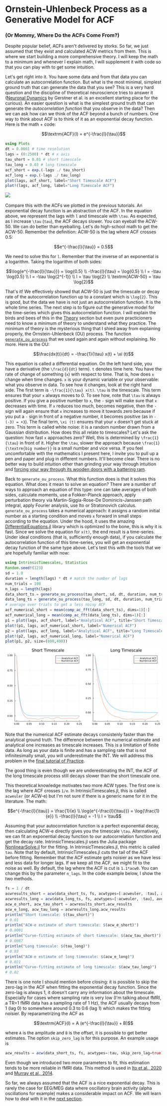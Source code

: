 # Ornstein-Uhlenbeck Process as a Generative Model for ACF 
### (Or Mommy, Where Do the ACFs Come From?)

Despite popular belief, ACFs aren't delivered by storks. So far, we just assumed that they exist and calculated ACW metrics from them. This is where we start building a more comprehensive theory. I will keep the math to a minimum and whenever I explain math, I will supplement it with code so that you can play with to get some intuition. 

Let's get right into it. You have some data and from that data you can calculate an autocorrelation function. But what is the most minimal, simplest ground truth that can generate the data that you see? This is a very hard question and the discipline of theoretical neuroscience tries to answer it ([Neuronal Dynamics](https://neuronaldynamics.epfl.ch/) by Gerstner et al. is an excellent starting place for the curious). An easier question is what is the simplest ground truth that can generate the _autocorrelation function_ that you observe in the data? Then we can ask how can we think of the ACF beyond a bunch of numbers. One way to think about ACF is to think of it as an exponential decay function. Here is the math + code:

```math
\textrm{ACF}(l) = e^{-\frac{l}{\tau}}
```

```julia
using Plots
dt = 0.0001 # time resolution
lags = (0:2500) * dt # x axis
tau_short = 0.01 # short timescale
tau_long = 0.03 # long timescale
acf_short = exp.(-lags ./ tau_short)
acf_long = exp.(-lags ./ tau_long)
plot(lags, acf_short, label="Short Timescale ACF")
plot!(lags, acf_long, label="Long Timescale ACF")
```

![](assets/practice_3_1.svg)

Compare this with the ACFs we plotted in the previous tutorials. An exponential decay function is an abstraction of the ACF. In the equation above, we represent the lags with ``l`` and timescale with ``\tau``. As expected, as I increase ``\tau`` (`tau`), the ACF decays slower. You can eyeball the ACW-50. We can do better than eyeballing. Let's do high-school math to get the ACW-50. Remember the definition: ACW-50 is the lag where ACF crosses 0.5:

```math
e^{-\frac{l}{\tau}} = 0.5
```

We need to solve this for ``l``. Remember that the inverse of an exponential is a logarithm. Taking the logarithm of both sides:

```math
\log{e^{-\frac{l}{\tau}}} = \log{0.5} \\

-\frac{l}{\tau} = \log{0.5} \\ 

l = -\tau \log{0.5} \\

l = -\tau \log{2^{-1}} \\

l = \tau \log{2} \\

\textrm{ACW-50} = \tau \log{2}
```

That's it! We effectively showed that ACW-50 is just the timescale or decay rate of the autocorrelation function up to a constant which is ``\log{2}``. This is good, but the data we have is not just an autocorrelation function. It is the whole time series. The next step is to figure out the generative model for the time-series which gives this autocorrelation function. I will explain the birds and bees of this in the [Theory](../theory/theory.md) section but even pure practicioners need to know a minimum of theory to understand what they practice. The minimum of theory is the mysterious thing that I shied away from explaining properly, the Ornstein-Uhlenbeck (OU) process. The function [`generate_ou_process`](@ref) that we used again and again without explaining. No more. Here is the OU:

```math
\frac{dx(t)}{dt} = -\frac{1}{\tau} x(t) + \xi (t)
```

This equation is called a differential equation. On the left hand side, you have a derivative (the ``\frac{d}{dt}`` term). ``t`` denotes time here. You have the rate of change of something (``x``) with respect to time. That is, how does ``x`` change when time changes. ``x`` is your dynamic variable or your observable: what you observe in data. To see how it changes, look at the right hand side. The first term is ``-\frac{1}{\tau} x(t)``. ``\tau`` is the timescale. This term ensures that your ``x`` always moves to 0. To see how, note that ``\tau`` is always positive. If you give a positive number to ``x``, the ``-`` sign will make sure that ``x`` decreases with time. If ``x`` reduces too much, becomes negative, then the ``-`` sign will again ensure that ``x`` increases to move it towards zero because if you put a ``-`` sign in front of a negative number, it becomes positive (as in ``-(-3) = +3``). The final term, ``\xi (t)`` ensures that your ``x`` doesn't get stuck at zero. This term is called white noise: it is a random number drawn from a Gaussian distribution. How does this all relate to timescales? Let's ask the question: how fast ``x`` approaches zero? Well, this is determined by ``\frac{1}{\tau}`` in front of it. Higher the ``\tau``, slower the approach because ``\frac{1}{\textrm{big number}}`` is a small number and vice versa. If you feel uncomfortable with the mathematics I present here, I invite you to pull up a pen and paper and plug in different numbers. It'll become clear. There is no better way to build intuition other than grinding your way through intuition and [forcing your way through its wooden doors with a battering ram](https://www.youtube.com/watch?v=PLxXC-V8wLs). 

Back to `generate_ou_process`. What this function does is that it solves this equation. What does it mean to solve an equation? There are a number of ways to approach an equation of this type: one can take averages of both sides, calculate moments, use a Fokker-Planck approach, apply perturbation theory via Martin-Siggia-Rose-De Dominicis-Janssen path integral, apply Fourier analysis, use Ito or Stratonovich calculus. `generate_ou_process` takes a numerical approach: it assigns a random initial number as a starting condition and moves ``x`` forward in small steps according to the equation. Under the hood, it uses the amazing [DifferentialEquations.jl](https://docs.sciml.ai/DiffEqDocs/stable/) library which is optimized to the bone, this is why it is fast. Since we solve the equation for ``x(t)``, the end result is a time-series. Under ideal conditions (that is, sufficiently enough data), if you calculate the autocorrelation function of this time-series, you will get an exponential decay function of the same type above. Let's test this with the tools that we are hopefully familiar with now:

```julia
using IntrinsicTimescales, Statistics
Random.seed!(123)
sd = 1.0
duration = length(lags) * dt # match the number of lags
num_trials = 100
n_lags = length(lags)
data_short_ts = generate_ou_process(tau_short, sd, dt, duration, num_trials)
data_long_ts = generate_ou_process(tau_long, sd, dt, duration, num_trials)
# average over trials to get a less noisy ACF
acf_numerical_short = mean(comp_ac_fft(data_short_ts), dims=1)[:]
acf_numerical_long = mean(comp_ac_fft(data_long_ts), dims=1)[:]
p1 = plot(lags, acf_short, label="Analytical ACF", title="Short Timescale")
plot!(p1, lags, acf_numerical_short, label="Numerical ACF")
p2 = plot(lags, acf_long, label="Analytical ACF", title="Long Timescale")
plot!(p2, lags, acf_numerical_long, label="Numerical ACF")
plot(p1, p2, size=(800,400))
```

![](assets/practice_3_2.svg)

Note that the numerical ACF estimate decays consistenly faster than the analytical ground truth. The difference between the numerical estimate and analytical one increases as timescale increases. This is a limitation of finite data. As long as your data is finite and has a sampling rate that is not infinitesimally small, you will underestimate the INT. We will address this problem in the [final tutorial of Practice](practice_5_bayesian.md). 

The good thing is even though we are underestimating the INT, the ACF of the long timescale process still decays slower than the short timescale one. 

This theoretical knowledge motivates two more ACW types. The first one is the lag where ACF crosses ``1/e``. In IntrinsicTimescales.jl, this is called `acweuler` (or ACW-e) but I'm not sure if there is a generic name for it in the literature. The math: 

```math
e^{-\frac{l}{\tau}} = \frac{1}{e} \\

\log{e^{-\frac{l}{\tau}}} = \log{\frac{1}{e}} \\

-\frac{l}{\tau} = -1 \\

l = \tau
```

Assuming that your autocorrelation function is a perfect exponential decay, then calculating ACW-e directly gives you the timescale ``\tau``. Alternatively, we can fit an exponential decay function to our autocorrelation function and get the decay rate. IntrinsicTimescales.jl uses the Julia package [NonlinearSolve.jl](https://docs.sciml.ai/NonlinearSolve/stable/) for the fitting. In IntrinsicTimescales.jl, this metric is called `tau`. Note that by default, IntrinsicTimescales.jl cuts the tail of the ACF before fitting. Remember that the ACF estimate gets noisier as we have less and less data for longer lags. If we keep all the ACF, we might fit to the noise as well. By default, the lag where the ACF is cut is `1.1*acw0`. You can change this by the parameter `n_lags`. In the code example below, I show the two methods. 

```julia
fs = 1 / dt
acwresults_short = acw(data_short_ts, fs, acwtypes=[:acweuler, :tau], average_over_trials=true)
acwresults_long = acw(data_long_ts, fs, acwtypes=[:acweuler, :tau], average_over_trials=true)
acw_e_short, acw_tau_short = acwresults_short.acw_results
acw_e_long, acw_tau_long = acwresults_long.acw_results
println("Short timescale: $(tau_short)")
# 0.01
println("ACW-e estimate of short timescale: $(acw_e_short)")
# 0.0091
println("Curve-fitting estimate of short timescale: $(acw_tau_short)")
# 0.0087
println("Long timescale: $(tau_long)")
# 0.03
println("ACW-e estimate of long timescale: $(acw_e_long)")
# 0.021
println("Curve-fitting estimate of long timescale: $(acw_tau_long)")
# 0.02
```

There is one note I should mention before closing: it is possible to skip the zero-lag in the ACF when fitting the exponential decay function. Since the zero-lag is always 1, it doesn't carry any information about the timescale. Especially for cases where sampling rate is very low (I'm talking about fMRI, a TR=1 fMRI data has a sampling rate of 1 Hz), the ACF usually decays from 1 (lag 0) to somewhere around 0.3 to 0.6 (lag 1) which makes the fitting noisier. By reparametrizing the ACF as 

```math
\textrm{ACF}(l) = A (e^{-\frac{l}{\tau}} + B)
```

where ``A`` is the amplitude and ``B`` is the offset, it is possible to get better estimates. The option `skip_zero_lag` is for this purpose. An example usage is 

```julia
acw_results = acw(data_short_ts, fs, acwtypes=:tau, skip_zero_lag=true)
```

Even though we introduced two more parameters to fit, this estimation tends to be more reliable in fMRI data. This method is used in [Ito et al., 2020](https://www.sciencedirect.com/science/article/pii/S1053811920306273) and [Murray et al., 2014](https://www.nature.com/articles/nn.3862). 

So far, we always assumed that the ACF is a nice exponential decay. This is rarely the case for EEG/MEG data where oscillatory brain activity (alpha oscillations for example) makes a considerable impact on ACF. We will learn how to deal with it in the [next section](practice_4_psd.md). 